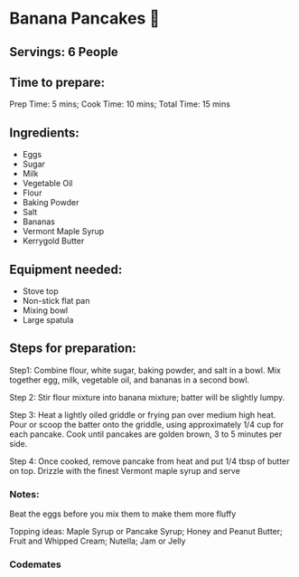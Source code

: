 # Banana Pancakes 🥞 

## Servings: 6 People

## Time to prepare: 
Prep Time: 5 mins; Cook Time: 10 mins; Total Time: 15 mins

## Ingredients:
- Eggs
- Sugar
- Milk
- Vegetable Oil
- Flour
- Baking Powder
- Salt
- Bananas
- Vermont Maple Syrup
- Kerrygold Butter

## Equipment needed:
- Stove top
- Non-stick flat pan
- Mixing bowl
- Large spatula


## Steps for preparation:
Step1: Combine flour, white sugar, baking powder, and salt in a bowl. Mix together egg, milk, vegetable oil, and bananas in a second bowl.

Step 2: Stir flour mixture into banana mixture; batter will be slightly lumpy.

Step 3: Heat a lightly oiled griddle or frying pan over medium high heat. Pour or scoop the batter onto the griddle, using approximately 1/4 cup for each pancake. Cook until pancakes are golden brown, 3 to 5 minutes per side.

Step 4: Once cooked, remove pancake from heat and put 1/4 tbsp of butter on top. Drizzle with the finest Vermont maple syrup and serve

### Notes:
Beat the eggs before you mix them to make them more fluffy

Topping ideas: Maple Syrup or Pancake Syrup; Honey and Peanut Butter; Fruit and Whipped Cream; Nutella; Jam or Jelly


### Codemates #

